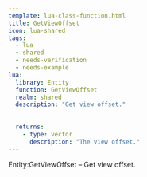 ```yaml
---
template: lua-class-function.html
title: GetViewOffset
icon: lua-shared
tags:
  - lua
  - shared
  - needs-verification
  - needs-example
lua:
  library: Entity
  function: GetViewOffset
  realm: shared
  description: "Get view offset."
  
  
  returns:
    - type: vector
      description: "The view offset."
---
```


<div class="lua__search__keywords">
Entity:GetViewOffset &#x2013; Get view offset.
</div>

